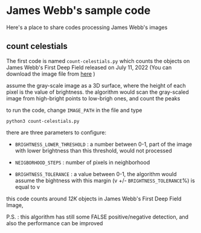 # James Webb's sample code

Here's a place to share codes processing James Webb's images

## count celestials


The first code is named `count-celestials.py` which counts the objects on James Webb's First Deep Field released on July 11, 2022 (You can download the image file from [here](https://webbtelescope.org/contents/media/images/2022/038/01G7JGTH21B5GN9VCYAHBXKSD1) )

assume the gray-scale image as a 3D surface, where the height of each pixel is the value of brightness. the algorithm would scan the gray-scaled image from high-bright points to low-brigh ones, and count the peaks

to run the code, change `IMAGE_PATH` in the file and type 

    python3 count-celestials.py


there are three parameters to configure:
- `BRIGHTNESS_LOWER_THRESHOLD` : a number between 0-1, part of the image with lower brightness than this threshold, would not processed

- `NEIGBORHOOD_STEPS` : number of pixels in neighborhood

- `BRIGHTNESS_TOLERANCE` : a value between 0-1, the algorithm would assume the bightness with this margin (v +/- `BRIGHTNESS_TOLERANCE`%) is equal to v

this code counts around *12K* objects in James Webb's First Deep Field Image,

P.S. : this algorithm has still some FALSE positive/negative detection, and also the performance can be improved